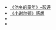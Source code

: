 - [《他乡的童年》-影评](/wuyu/movie/vn-ChildhoodElse.md)
- [《小谢尔顿》感想](/wuyu/movie/vn-youngsheldonS1.md)
- [](/wuyu/movie/.md)
- [](/wuyu/movie/.md)